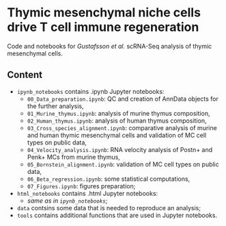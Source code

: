 # Thymic mesenchymal niche cells drive T cell immune regeneration

Code and notebooks for *Gustafsson et al.* scRNA-Seq analysis of thymic mesenchymal cells.

## Content
- `ipynb_notebooks` contains .ipynb Jupyter notebooks:
  - `00_Data_preparation.ipynb`: QC and creation of AnnData objects for the further analysis,
  - `01_Murine_thymus.ipynb`: analysis of murine thymus composition,
  - `02_Human_thymus.ipynb`: analysis of human thymus composition,
  - `03_Cross_species_alignment.ipynb`: comparative analysis of murine and human thymic mesenchymal cells and validation of MC cell types on public data,
  - `04_Velocity_analysis.ipynb`: RNA velocity analysis of Postn+ and Penk+ MCs from murine thymus,
  - `05_Bornstein_alignment.ipynb`: validation of MC cell types on public data,
  - `06_Beta_regression.ipynb`: some statistical computations,
  - `07_Figures.ipynb`: figures preparation;
- `html_notebooks` contains .html Jupyter notebooks:
  - *same as in `ipynb_notebooks`*;
- `data` contsins some data that is needed to reproduce an analysis;
- `tools` contains additional functions that are used in Jupyter notebooks.
